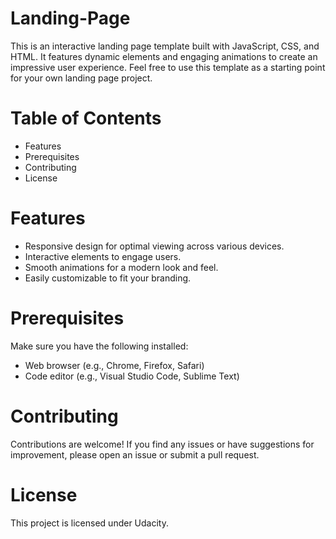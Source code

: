 # Landing-Page
This is an interactive landing page template built with JavaScript, CSS, and HTML. It features dynamic elements and engaging animations to create an impressive user experience. Feel free to use this template as a starting point for your own landing page project.

# Table of Contents
* Features
* Prerequisites
* Contributing
* License

# Features
* Responsive design for optimal viewing across various devices.
* Interactive elements to engage users.
* Smooth animations for a modern look and feel.
* Easily customizable to fit your branding.

# Prerequisites
Make sure you have the following installed:

* Web browser (e.g., Chrome, Firefox, Safari)
* Code editor (e.g., Visual Studio Code, Sublime Text)

# Contributing
Contributions are welcome! If you find any issues or have suggestions for improvement, please open an issue or submit a pull request.

# License
This project is licensed under Udacity.

